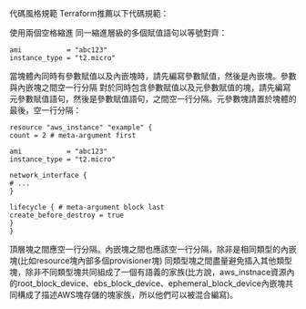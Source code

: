 代碼風格規範
Terraform推薦以下代碼規範：

使用兩個空格縮進
同一縮進層級的多個賦值語句以等號對齊：
```
ami           = "abc123"
instance_type = "t2.micro"
```
當塊體內同時有參數賦值以及內嵌塊時，請先編寫參數賦值，然後是內嵌塊。參數與內嵌塊之間空一行分隔
對於同時包含參數賦值以及元參數賦值的塊，請先編寫元參數賦值語句，然後是參數賦值語句，之間空一行分隔。元參數塊請置於塊體的最後，空一行分隔：
```
resource "aws_instance" "example" {
count = 2 # meta-argument first

ami           = "abc123"
instance_type = "t2.micro"

network_interface {
# ...
}

lifecycle { # meta-argument block last
create_before_destroy = true
}
}
```

頂層塊之間應空一行分隔。內嵌塊之間也應該空一行分隔，除非是相同類型的內嵌塊(比如resource塊內部多個provisioner塊)
同類型塊之間盡量避免插入其他類型塊，除非不同類型塊共同組成了一個有語義的家族(比方說，aws_instnace資源內的root_block_device、ebs_block_device、ephemeral_block_device內嵌塊共同構成了描述AWS塊存儲的塊家族，所以他們可以被混合編寫)。